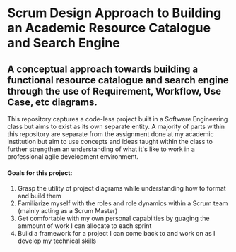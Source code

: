 # Scrum Design Approach to Building an Academic Resource Catalogue and Search Engine

## A conceptual approach towards building a functional resource catalogue and search engine through the use of Requirement, Workflow, Use Case, etc diagrams.

This repository captures a code-less project built in a Software Engineering class but aims to exist as its own separate entity. A majority of parts within this repository are separate from the assignment done at my academic institution but aim to use concepts and ideas taught within the class to further strengthen an understanding of what it's like to work in a professional agile development environment.

#### Goals for this project:
1. Grasp the utility of project diagrams while understanding how to format and build them
2. Familiarize myself with the roles and role dynamics within a Scrum team (mainly acting as a Scrum Master)
4. Get comfortable with my own personal capabilties by guaging the ammount of work I can allocate to each sprint
5. Build a framework for a project I can come back to and work on as I develop my technical skills
